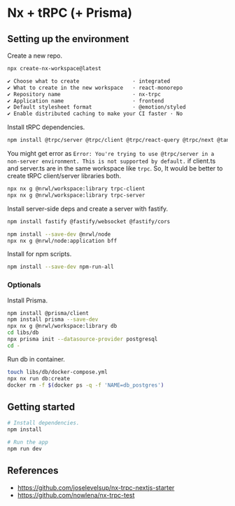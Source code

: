 # Nx + tRPC (+ Prisma)

## Setting up the environment

Create a new repo.

```sh
npx create-nx-workspace@latest

✔ Choose what to create                 · integrated
✔ What to create in the new workspace   · react-monorepo
✔ Repository name                       · nx-trpc
✔ Application name                      · frontend
✔ Default stylesheet format             · @emotion/styled
✔ Enable distributed caching to make your CI faster · No
```

Install tRPC dependencies.

```sh
npm install @trpc/server @trpc/client @trpc/react-query @trpc/next @tanstack/react-query zod
```

You might get error as `Error: You're trying to use @trpc/server in a non-server environment. This is not supported by default.` if client.ts and server.ts are in the same workspace like `trpc`.
So, It would be better to create tRPC client/server libraries both.

```sh
npx nx g @nrwl/workspace:library trpc-client
npx nx g @nrwl/workspace:library trpc-server
```

Install server-side deps and create a server with fastify.

```sh
npm install fastify @fastify/websocket @fastify/cors

npm install --save-dev @nrwl/node
npx nx g @nrwl/node:application bff
```

Install for npm scripts.

```sh
npm install --save-dev npm-run-all
```

### Optionals

Install Prisma.

```sh
npm install @prisma/client
npm install prisma --save-dev
npx nx g @nrwl/workspace:library db
cd libs/db
npx prisma init --datasource-provider postgresql
cd -
```

Run db in container.

```sh
touch libs/db/docker-compose.yml
npx nx run db:create
docker rm -f $(docker ps -q -f 'NAME=db_postgres')
```

## Getting started

```sh
# Install dependencies.
npm install

# Run the app
npm run dev
```

## References

- https://github.com/joselevelsup/nx-trpc-nextjs-starter
- https://github.com/nowlena/nx-trpc-test
